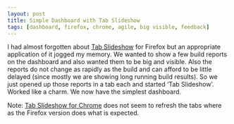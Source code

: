 ```yaml
---
layout: post
title: Simple Dashboard with Tab Slideshow
tags: [dashboard, firefox, chrome, agile, big visible, feedback]
---
```


I had almost forgotten about [Tab Slideshow](http://addons.mozilla.org/en-US/firefox/addon/tab-slideshow/)
for Firefox but an appropriate application of it jogged my memory. We
wanted to show a few build reports on the dashboard and also wanted them
to be big and visible. Also the reports do not change as rapidly as the
build and can afford to be little delayed (since mostly we are showing
long running build results). So we just opened up those reports in a tab
each and started ‘Tab Slideshow’. Worked like a charm. We now have the
simplest dashboard.

Note: [Tab Slideshow for Chrome](https://chrome.google.com/webstore/detail/loepeenhjndiclafjgoackjblfhonogb)
does not seem to refresh the tabs where as the Firefox version does what
is expected.

